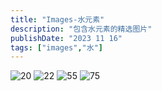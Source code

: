 ```yaml
---
title: "Images-水元素"
description: "包含水元素的精选图片"
publishDate: "2023 11 16"
tags: ["images","水"]
---
```


![20](https://github.com/Gjt-9520/Image_Resources/raw/main/blog_images/blog-placeholder-20.jpg)
![22](https://github.com/Gjt-9520/Image_Resources/raw/main/blog_images/blog-placeholder-22.jpg)
![55](https://github.com/Gjt-9520/Image_Resources/raw/main/blog_images/blog-placeholder-55.jpg)
![75](https://github.com/Gjt-9520/Image_Resources/raw/main/blog_images/blog-placeholder-75.jpg)